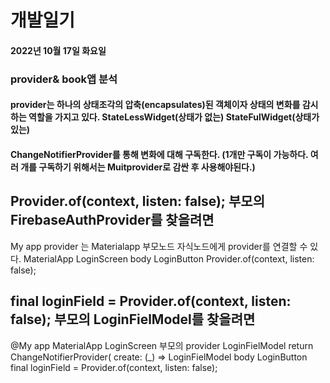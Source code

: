 #  개발일기
#### 2022년 10월 17일 화요일
### provider& book앱 분석


#### provider는 하나의 상태조각의 압축(encapsulates)된 객체이자 상태의 변화를 감시하는 역할을 가지고 있다. StateLessWidget(상태가 없는) StateFulWidget(상태가 있는)
#### ChangeNotifierProvider를 통해 변화에 대해 구독한다. (1개만 구독이 가능하다. 여러 개를 구독하기 위해서는 Muitprovider로 감싼 후 사용해야된다.)


##  Provider.of<FirebaseAuthProvider>(context, listen: false);  부모의 FirebaseAuthProvider를 찾을려면

 My app 
 provider 는  Materialapp 부모노드  자식노드에게 provider를 연결할 수 있다. 
 MaterialApp 
 LoginScreen
 body
 LoginButton 
 Provider.of<FirebaseAuthProvider>(context, listen: false);

## final loginField = Provider.of<LoginFieldModel>(context, listen: false); 부모의 LoginFielModel를 찾을려면 

 @My app 
 MaterialApp
 LoginScreen
 부모의 provider LoginFielModel 
 return ChangeNotifierProvider(   create: (_) => LoginFielModel 
 body
 LoginButton
 final loginField = Provider.of<LoginFieldModel>(context, listen: false);

